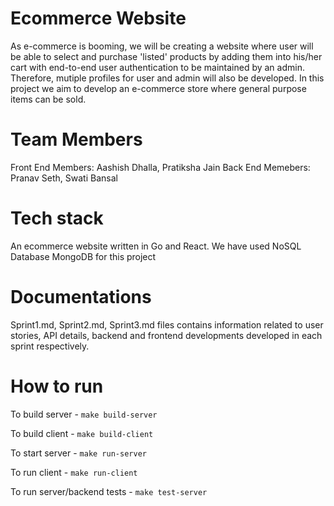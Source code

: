 # Ecommerce Website
As e-commerce is booming, we will be creating a website where user will be able to select and purchase 'listed' products by adding them into his/her cart with end-to-end user authentication to be maintained by an admin. Therefore, mutiple profiles for user and admin will also be developed.
In this project we aim to develop an e-commerce store where general purpose items can be sold.

# Team Members
Front End Members: Aashish Dhalla, Pratiksha Jain
Back End Memebers: Pranav Seth, Swati Bansal

# Tech stack
An ecommerce website written in Go and React.
We have used NoSQL Database MongoDB for this project  

# Documentations
Sprint1.md, Sprint2.md, Sprint3.md files contains information related to user stories, API details, backend and frontend developments developed in each sprint respectively.

# How to run

To build server - 
`make build-server`

To build client - 
`make build-client`

To start server - 
`make run-server`

To run client - 
`make run-client`

To run server/backend tests - 
`make test-server`
